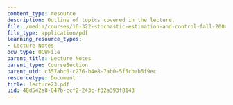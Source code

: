 ```yaml
---
content_type: resource
description: Outline of topics covered in the lecture.
file: /media/courses/16-322-stochastic-estimation-and-control-fall-2004/48d542a8047bccf2243cf32a393f8143_lecture23.pdf
file_type: application/pdf
learning_resource_types:
- Lecture Notes
ocw_type: OCWFile
parent_title: Lecture Notes
parent_type: CourseSection
parent_uid: c357abc0-c276-b4e8-7ab0-5f5cbab5f9ec
resourcetype: Document
title: lecture23.pdf
uid: 48d542a8-047b-ccf2-243c-f32a393f8143
---
```

